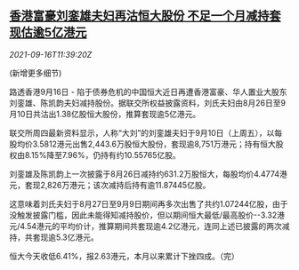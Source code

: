<!--1631793663000-->
[香港富豪刘銮雄夫妇再沽恒大股份 不足一个月减持套现估逾5亿港元](https://cn.reuters.com/article/chinese-estates-liu-evergrande-0916-idCNKBS2GC148)
------

<div><i>2021-09-16T11:39:20Z</i></div><p>(新增更多细节)</p><p>路透香港9月16日 - 陷于债券危机的中国恒大近日再遭香港富豪、华人置业大股东刘銮雄、陈凯韵夫妇减持股份。据联交所权益披露资料，刘氏夫妇由8月26日至9月10日共沽出1.38亿股恒大股份，推算套现逾5亿港元。</p><p>联交所周四最新资料显示，人称“大刘”的刘銮雄夫妇于9月10日（上周五），以每股均价3.5812港元出售2,443.6万股恒大股份，套现逾8,751万港元；持有恒大股权由8.15%降至7.96%，仍持有约10.55765亿股。</p><p>刘銮雄及陈凯韵上一次披露于8月26日减持约631.2万股恒大，每股均价4.4774港元，套现2,826万港元；该次减持后持有逾11.87445亿股。</p><p>这意味着刘氏夫妇于8月27日至9月9日期间再多次出售了共约1.07244亿股，由于没触发披露门槛，因此未能得知减持股价，但以期间恒大最低/最高股价--3.32港元/4.54港元的平均价计，推算期间共套现逾4.2亿港元，连同上述已披露的两次减持，共套现逾5.3亿港元。</p><p>恒大今天收低6.41%，报2.63港元，本月以来累计下挫四成。（完）</p>
